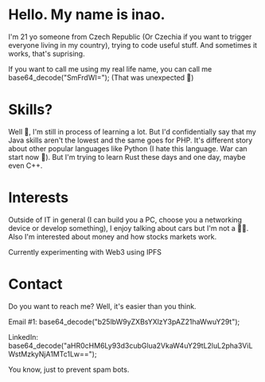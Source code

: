 # Hello. My name is inao.
I'm 21 yo someone from Czech Republic (Or Czechia if you want to trigger everyone living in my country), trying to code useful stuff. And sometimes it works, that's suprising.

If you want to call me using my real life name, you can call me base64_decode("SmFrdWI="); (That was unexpected 👀)

# Skills?
Well 🤔, I'm still in process of learning a lot. But I'd confidentially say that my Java skills aren't the lowest and the same goes for PHP. It's different story about other popular languages like Python (I hate this language. War can start now 🤯). But I'm trying to learn Rust these days and one day, maybe even C++.

# Interests
Outside of IT in general (I can build you a PC, choose you a networking device or develop something), I enjoy talking about cars but I'm not a 👨‍🔧. Also I'm interested about money and how stocks markets work.

Currently experimenting with Web3 using IPFS

# Contact
Do you want to reach me? Well, it's easier than you think.

Email #1: base64_decode("b25lbW9yZXBsYXlzY3pAZ21haWwuY29t");

LinkedIn: base64_decode("aHR0cHM6Ly93d3cubGlua2VkaW4uY29tL2luL2pha3ViLWstMzkyNjA1MTc1Lw==");

You know, just to prevent spam bots.
